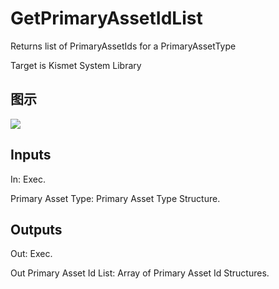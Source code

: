 # GetPrimaryAssetIdList

Returns list of PrimaryAssetIds for a PrimaryAssetType

Target is Kismet System Library

## 图示

![]($-20221218-18001043.png)

## Inputs

In: Exec.

Primary Asset Type: Primary Asset Type Structure.  

## Outputs

Out: Exec.

Out Primary Asset Id List: Array of Primary Asset Id Structures.

